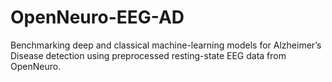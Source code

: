# OpenNeuro-EEG-AD
Benchmarking deep and classical machine-learning models for Alzheimer’s Disease detection using preprocessed resting-state EEG data from OpenNeuro.
